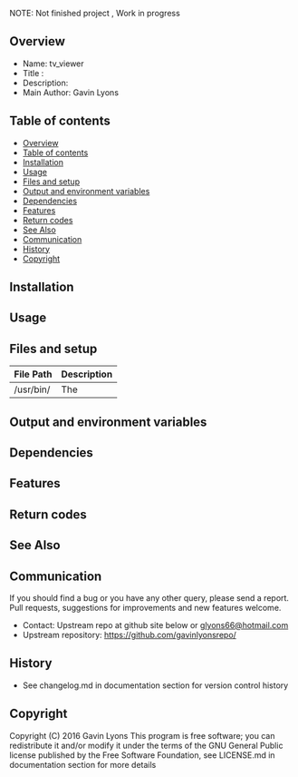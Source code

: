 
NOTE: Not finished project , Work in progress

Overview
--------------------------------------------
* Name: tv_viewer
* Title : 
* Description: 
* Main Author: Gavin Lyons 

Table of contents
---------------------------

  * [Overview](#overview)
  * [Table of contents](#table-of-contents)
  * [Installation](#installation)
  * [Usage](#usage)
  * [Files and setup](#files-and-setup)
  * [Output and environment variables](#output-and-environment-variables)
  * [Dependencies](#dependencies)
  * [Features](#features)
  * [Return codes](#return-codes)
  * [See Also](#see-also)
  * [Communication](#communication)
  * [History](#history)
  * [Copyright](#copyright)

Installation
-----------------------------------------------


Usage
-------------------------------------------


Files and setup
-----------------------------------------


| File Path | Description |
| ------ | ------ |
| /usr/bin/ | The |

Output and environment variables
-------------------------------------


Dependencies
-------------------------------------


Features
----------------------


Return codes
---------------------


See Also
-----------


Communication
-----------
If you should find a bug or you have any other query, 
please send a report.
Pull requests, suggestions for improvements
and new features welcome.
* Contact: Upstream repo at github site below or glyons66@hotmail.com
* Upstream repository: https://github.com/gavinlyonsrepo/

History
------------------

* See changelog.md in documentation section for version control history

 
Copyright
---------
Copyright (C) 2016 Gavin Lyons 
This program is free software; you can redistribute it and/or modify
it under the terms of the GNU General Public license published by
the Free Software Foundation, see LICENSE.md in documentation section 
for more details
